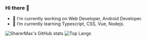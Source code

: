 ### Hi there 👋

<!--
**SharerMax/SharerMax** is a ✨ _special_ ✨ repository because its `README.md` (this file) appears on your GitHub profile.

Here are some ideas to get you started:

- 🔭 I’m currently working on ...
- 🌱 I’m currently learning ...
- 👯 I’m looking to collaborate on ...
- 🤔 I’m looking for help with ...
- 💬 Ask me about ...
- 📫 How to reach me: ...
- 😄 Pronouns: ...
- ⚡ Fun fact: ...
-->
- 🔭 I'm currently working on Web Developer, Android Developer.
- 🌱 I’m currently learning Typescript, CSS, Vue, Nodejs.

![SharerMax's GitHub stats](https://github-readme-stats.vercel.app/api?username=SharerMax&show_icons=true)
![Top Langs](https://github-readme-stats.vercel.app/api/top-langs/?username=SharerMax)

